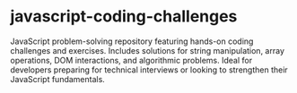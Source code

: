 # javascript-coding-challenges
JavaScript problem-solving repository featuring hands-on coding challenges and exercises. Includes solutions for string manipulation, array operations, DOM interactions, and algorithmic problems. Ideal for developers preparing for technical interviews or looking to strengthen their JavaScript fundamentals.
